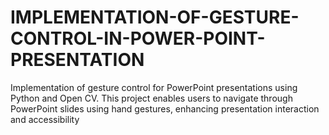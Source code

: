 # IMPLEMENTATION-OF-GESTURE-CONTROL-IN-POWER-POINT-PRESENTATION
Implementation of gesture control for PowerPoint presentations using Python and Open CV. This project enables users to navigate through PowerPoint slides using hand gestures, enhancing presentation interaction and accessibility
